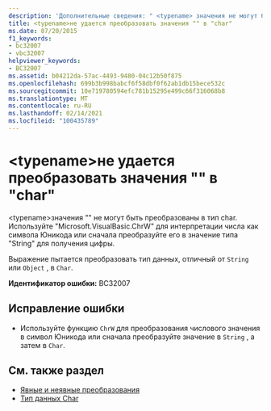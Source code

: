 ```yaml
---
description: 'Дополнительные сведения: " <typename> значения не могут быть преобразованы в" char "'
title: <typename>не удается преобразовать значения "" в "char"
ms.date: 07/20/2015
f1_keywords:
- bc32007
- vbc32007
helpviewer_keywords:
- BC32007
ms.assetid: b04212da-57ac-4493-9480-04c12b50f875
ms.openlocfilehash: 699b3b998babcf6f58dbf0f62ab1db15bece532c
ms.sourcegitcommit: 10e719780594efc781b15295e499c66f316068b8
ms.translationtype: MT
ms.contentlocale: ru-RU
ms.lasthandoff: 02/14/2021
ms.locfileid: "100435789"
---
```

# <a name="typename-values-cannot-be-converted-to-char"></a>\<typename>не удается преобразовать значения "" в "char"

\<typename>значения "" не могут быть преобразованы в тип char. Используйте "Microsoft.VisualBasic.ChrW" для интерпретации числа как символа Юникода или сначала преобразуйте его в значение типа "String" для получения цифры.  
  
 Выражение пытается преобразовать тип данных, отличный от `String` или `Object` , в `Char`.  
  
 **Идентификатор ошибки:** BC32007  
  
## <a name="to-correct-this-error"></a>Исправление ошибки  
  
- Используйте функцию `ChrW` для преобразования числового значения в символ Юникода или сначала преобразуйте значение в `String` , а затем в `Char`.  
  
## <a name="see-also"></a>См. также раздел

- [Явные и неявные преобразования](../programming-guide/language-features/data-types/implicit-and-explicit-conversions.md)
- [Тип данных Char](../language-reference/data-types/char-data-type.md)
